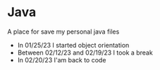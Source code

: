 # Java
A place for save my personal java files

- In 01/25/23 I started object orientation
- Between 02/12/23 and 02/19/23 I took a break
- In 02/20/23 I'am back to code
